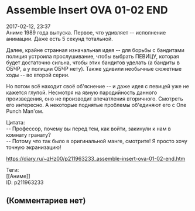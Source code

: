 Assemble Insert OVA 01-02 END
=============================

  
2017-02-12, 23:37  
 Аниме 1989 года выпуска. Первое, что удивляет -- исполнение анимации. Даже есть 5 секунд тотальной.   
   
 Далее, крайне странная изначальная идея -- для борьбы с бандитами полиция устроила прослушивание, чтобы выбрать ПЕВИЦУ, которая будет достаточно сильна, чтобы этих бандитов уделать (а бандиты в ОБЧР, а у полиции ОБЧР нету). Также удивили необычные сюжетные ходы -- во второй серии.   
   
 Но потом всё находит своё об'яснение -- и даже идея с певицей уже не кажется глупой. Несмотря на явную пародийность данного произведения, оно не производит впечатления вторичного. Смотреть его интересно. А некоторые поднятые проблемы об'единяют его с One Punch Man'ом.   
   
 Цитата:   
 -- Профессор, почему вы перед тем, как войти, закинули к нам в комнату гранату?   
 -- Потому что так было в оригинальной манге, смотрите! Я просто хочу точную экранизацию!   
  
<https://diary.ru/~zHz00/p211963233_assemble-insert-ova-01-02-end.htm>  
  
Теги:  
[[Аниме]]  
ID: p211963233  


(Комментариев нет)
------------------